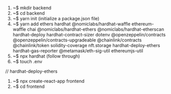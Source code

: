 1. ~$ mkdir backend
2. ~$ cd backend
3. ~$ yarn init (initialize a package.json file)
4. ~$ yarn add ethers hardhat @nomiclabs/hardhat-waffle ethereum-waffle chai @nomiclabs/hardhat-ethers @nomiclabs/hardhat-etherscan hardhat-deploy hardhat-contract-sizer dotenv @openzeppelin/contracts @openzeppelin/contracts-upgradeable @chainlink/contracts @chainlink/token solidity-coverage nft.storage hardhat-deploy-ethers hardhat-gas-reporter @metamask/eth-sig-util ethereumjs-util
5. ~$ npx hardhat (follow through)
6. ~$ touch .env

// hardhat-deploy-ethers

1. ~$ npx create-react-app frontend
2. ~$ cd frontend
